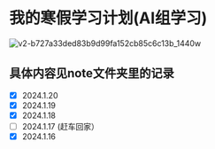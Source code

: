 # 我的寒假学习计划(AI组学习)

![v2-b727a33ded83b9d99fa152cb85c6c13b_1440w](https://github.com/RunningGT/-AI_Learning-/assets/156979158/65ff71fc-c74a-4f2c-8a12-177b45a6eb66)

## 具体内容见note文件夹里的记录
- [x] 2024.1.20
- [x] 2024.1.19
- [x] 2024.1.18
- [ ] 2024.1.17 (赶车回家）
- [x] 2024.1.16
